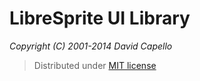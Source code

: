 # LibreSprite UI Library
*Copyright (C) 2001-2014 David Capello*

> Distributed under [MIT license](LICENSE.txt)
